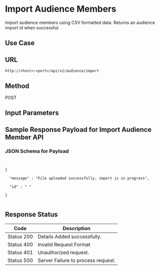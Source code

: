                            

Import Audience Members
=======================

Import audience members using CSV formatted data. Returns an audience import id when successful.

Use Case
--------

URL
---

```
http://<host>:<port>/api/v1/audience/import
```

Method
------

POST

Input Parameters
----------------

Sample Response Payload for Import Audience Member API
------------------------------------------------------

### JSON Schema for Payload

```


{

  "message" : "File uploaded successfully, import is in progress",

  "id" : " "

}


```

Response Status
---------------

  
| Code | Description |
| --- | --- |
| Status 200 | Details Added successfully. |
| Status 400 | Invalid Request Format |
| Status 401 | Unauthorized request. |
| Status 500 | Server Failure to process request. |
